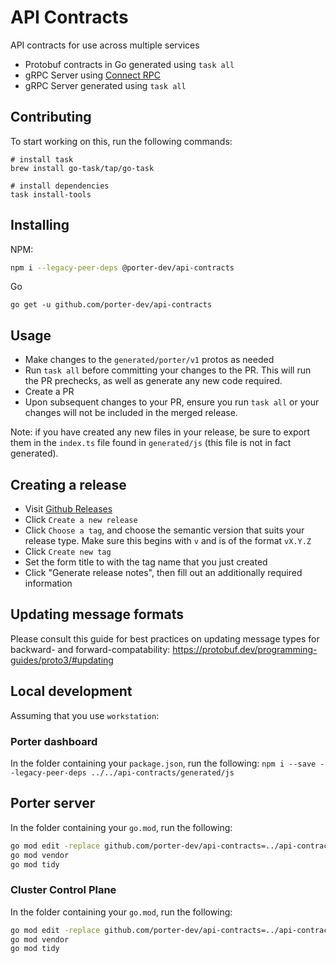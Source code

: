 # API Contracts

API contracts for use across multiple services

- Protobuf contracts in Go generated using `task all`
- gRPC Server using [Connect RPC](https://connectrpc.com/docs/introduction/)
- gRPC Server generated using `task all`

## Contributing

To start working on this, run the following commands:

```shell
# install task
brew install go-task/tap/go-task

# install dependencies
task install-tools
```

## Installing

NPM:

```bash
npm i --legacy-peer-deps @porter-dev/api-contracts
```

Go

```
go get -u github.com/porter-dev/api-contracts
```

## Usage

- Make changes to the `generated/porter/v1` protos as needed
- Run `task all` before committing your changes to the PR. This will run the PR prechecks, as well as generate any new code required.
- Create a PR
- Upon subsequent changes to your PR, ensure you run `task all` or your changes will not be included in the merged release.

Note: if you have created any new files in your release, be sure to export them in the `index.ts` file found in `generated/js` (this file is not in fact generated).

## Creating a release

- Visit [Github Releases](https://github.com/porter-dev/api-contracts/releases)
- Click `Create a new release`
- Click `Choose a tag`, and choose the semantic version that suits your release type. Make sure this begins with `v` and is of the format `vX.Y.Z`
- Click `Create new tag`
- Set the form title to with the tag name that you just created
- Click "Generate release notes", then fill out an additionally required information

## Updating message formats

Please consult this guide for best practices on updating message types for backward- and forward-compatability: https://protobuf.dev/programming-guides/proto3/#updating

## Local development

Assuming that you use `workstation`:

### Porter dashboard

In the folder containing your `package.json`, run the following:
`npm i --save --legacy-peer-deps ../../api-contracts/generated/js`

## Porter server

In the folder containing your `go.mod`, run the following:

```bash
go mod edit -replace github.com/porter-dev/api-contracts=../api-contracts
go mod vendor
go mod tidy
```

### Cluster Control Plane

In the folder containing your `go.mod`, run the following:

```bash
go mod edit -replace github.com/porter-dev/api-contracts=../api-contracts
go mod vendor
go mod tidy
```
